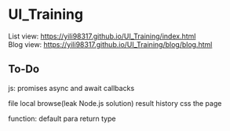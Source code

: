 # UI_Training
List view:
https://yili98317.github.io/UI_Training/index.html  
Blog view:
https://yili98317.github.io/UI_Training/blog/blog.html


## To-Do
js:
promises
async and await
callbacks


file local browse(leak Node.js solution)
result history
css the page










































function:
    default para
    return type
